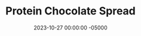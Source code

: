 ---
layout: post
title:  "Protein Chocolate Spread"
date:   2023-10-27 00:00:00 -05000
categories: 
- Recipes
- Sweet Spreads
permalink: /recipes/protein-chocolate-spread
image: /assets/Food/Sweet Spreads/Protein Choc/protein-choc-cover.jpg
ing: proteinchoc-ing
facts: proteinchoc-facts
section1: 
start2: 
section2: 
start3: 
section3: 
start4: 
section4: 
start5: 
section5: 
Prep: 5
Rest: 
Cook: 
Source1: 
Source2: 
whisk: https://s.samsungfood.com/O0Q5H
tags: 
- peanut butter chocolate
- chocolate peanut butter
- protein
- whey
- applesauce
- unsweetened applesauce
- nut butter
- peanut
- peanut butter
- cocoa powder
- spread
- chocolate
- casein
- protein bite
- oat flour
- gluten free
- oats
- ball
- cookie dough
- brownie
- nutella
- vic
Description: I'll make this nutella-ish spread every so often, and store the leftovers in the freezer.  It's sweet without being loaded with added sugars, and goes great on toasted <a href="ww-bread">100% Whole Wheat Bread</a> or on oatmeal.  Each serving is about 2 tbsp or 40g
Instructions: 
- Mix all ingredients in a small container, and store the leftovers in the fridge<br><br>

- Optionally, you can turn this spread into some chocolate protein bites. Mix in unflavored casein (1 scoop, 30 g) and oat flour (2 tbsp, 15 g), and shape into balls. Makes about 10-12<br><br>
- <center><img src="/assets/Food/Sweet Spreads/Protein Choc/protein-choc-2.jpg" alt="" class="instruction-image"></center><br>
---